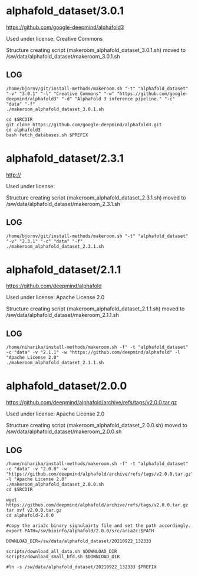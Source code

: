 alphafold_dataset/3.0.1
========================

<https://github.com/google-deepmind/alphafold3>

Used under license:
Creative Commons


Structure creating script (makeroom_alphafold_dataset_3.0.1.sh) moved to /sw/data/alphafold_dataset/makeroom_3.0.1.sh

LOG
---

    /home/bjornv/git/install-methods/makeroom.sh "-t" "alphafold_dataset" "-v" "3.0.1" "-l" "Creative Commons" "-w" "https://github.com/google-deepmind/alphafold3" "-d" "AlphaFold 3 inference pipeline." "-c" "data" "-f"
    ./makeroom_alphafold_dataset_3.0.1.sh
    
    cd $SRCDIR
    git clone https://github.com/google-deepmind/alphafold3.git
    cd alphafold3
    bash fetch_databases.sh $PREFIX













alphafold_dataset/2.3.1
========================

<http://>

Used under license:



Structure creating script (makeroom_alphafold_dataset_2.3.1.sh) moved to /sw/data/alphafold_dataset/makeroom_2.3.1.sh

LOG
---

    /home/bjornv/git/install-methods/makeroom.sh "-t" "alphafold_dataset" "-v" "2.3.1" "-c" "data" "-f"
    ./makeroom_alphafold_dataset_2.3.1.sh
alphafold_dataset/2.1.1
========================

<https://github.com/deepmind/alphafold>

Used under license:
Apache License 2.0


Structure creating script (makeroom_alphafold_dataset_2.1.1.sh) moved to /sw/data/alphafold_dataset/makeroom_2.1.1.sh

LOG
---

    /home/niharika/install-methods/makeroom.sh -f" -t "alphafold_dataset" -c "data" -v "2.1.1" -w "https://github.com/deepmind/alphafold" -l "Apache License 2.0"
    ./makeroom_alphafold_dataset_2.1.1.sh
alphafold_dataset/2.0.0
========================

<https://github.com/deepmind/alphafold/archive/refs/tags/v2.0.0.tar.gz>

Used under license:
Apache License 2.0


Structure creating script (makeroom_alphafold_dataset_2.0.0.sh) moved to /sw/data/alphafold_dataset/makeroom_2.0.0.sh

LOG
---

    /home/niharika/install-methods/makeroom.sh -f" -t "alphafold_dataset" -c "data" -v "2.0.0" -w "https://github.com/deepmind/alphafold/archive/refs/tags/v2.0.0.tar.gz" -l "Apache License 2.0"
    ./makeroom_alphafold_dataset_2.0.0.sh
    cd $SRCDIR

    wget https://github.com/deepmind/alphafold/archive/refs/tags/v2.0.0.tar.gz
    tar xvf v2.0.0.tar.gz
    cd alphafold-2.0.0

    #copy the aria2c binary signulairty file and set the path accordingly.
    export PATH=/sw/bioinfo/alphafold/2.0.0/src/aria2c:$PATH

    DOWNLOAD_DIR=/sw/data/alphafold_dataset/20210922_132333
    
    scripts/download_all_data.sh $DOWNLOAD_DIR 
    scripts/download_small_bfd.sh $DOWNLOAD_DIR

    #ln -s /sw/data/alphafold_dataset/20210922_132333 $PREFIX
